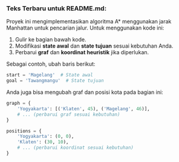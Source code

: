 ### Teks Terbaru untuk README.md:

Proyek ini mengimplementasikan algoritma A* menggunakan jarak Manhattan untuk pencarian jalur. Untuk menggunakan kode ini:

1. Gulir ke bagian bawah kode.
2. Modifikasi **state awal** dan **state tujuan** sesuai kebutuhan Anda.
3. Perbarui **graf** dan **koordinat heuristik** jika diperlukan.

Sebagai contoh, ubah baris berikut:

```python
start = 'Magelang'  # State awal
goal = 'Tawangmangu'  # State tujuan
```

Anda juga bisa mengubah graf dan posisi kota pada bagian ini:

```python
graph = {
    'Yogyakarta': [('Klaten', 45), ('Magelang', 46)],
    # ... (perbarui graf sesuai kebutuhan)
}

positions = {
    'Yogyakarta': (0, 0),
    'Klaten': (30, 10),
    # ... (perbarui koordinat sesuai kebutuhan)
}
```
